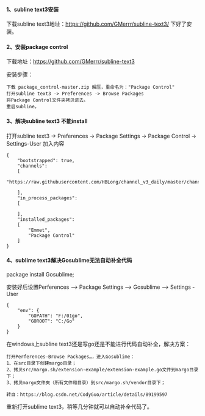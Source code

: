 #### 1、subline text3安装
下载subline text3地址：https://github.com/GMerrr/subline-text3/
下好了安装。
#### 2、安装package control
下载地址：https://github.com/GMerrr/subline-text3

安装步骤：

```
下载 package_control-master.zip 解压，重命名为："Package Control"
打开subline text3 -> Preferences -> Browse Packages 
将Package Control文件夹拷贝进去。
重启subline。
```

#### 3、解决subline text3 不能install

打开subline text3 -> Preferences -> Package Settings -> Package Control -> Settings-User
加入内容

```
{
	"bootstrapped": true,
	"channels":
	[
		"https://raw.githubusercontent.com/HBLong/channel_v3_daily/master/channel_v3.json"

	],
	"in_process_packages":
	[
	
	],
	"installed_packages":
	[
		"Emmet",
		"Package Control"
	]
}
```

#### 4、sublime text3解决Gosublime无法自动补全代码

package install Gosublime;

安装好后设置Perferences –> Package Settings –> Gosublime –> Settings - User

```
{
    "env": {
        "GOPATH": "F:/01go",
        "GOROOT": "C:/Go"
    }
}
```

在windows上subline text3还是写go还是不能进行代码自动补全，解决方案：

```
打开Perferences–Browse Packages…，进入Gosublime：
1、在src目录下创建margo目录；
2、拷贝src/margo.sh/extension-example/extension-example.go文件到margo目录下；
3、拷贝margo文件夹（所有文件和目录）到src/margo.sh/vendor目录下；

转自：https://blog.csdn.net/CodyGuo/article/details/89199597
```

重新打开sublime text3，稍等几分钟就可以自动补全代码了。